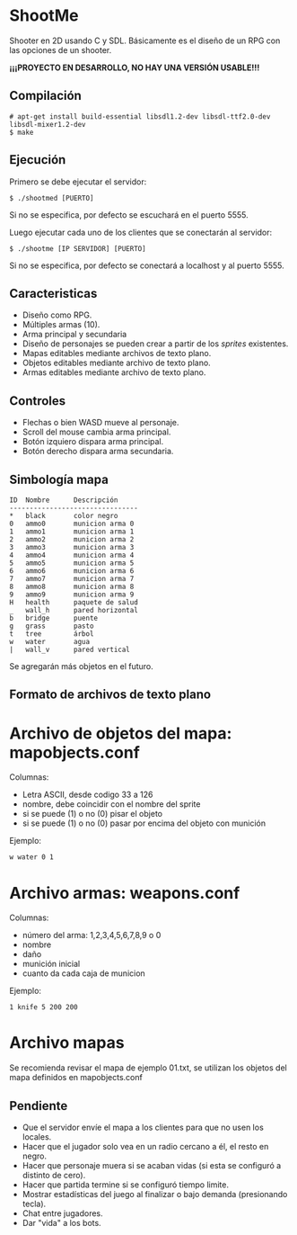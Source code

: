 ShootMe
=======

Shooter en 2D usando C y SDL. Básicamente es el diseño de un RPG con las
opciones de un shooter.

**¡¡¡PROYECTO EN DESARROLLO, NO HAY UNA VERSIÓN USABLE!!!**

Compilación
-----------

	# apt-get install build-essential libsdl1.2-dev libsdl-ttf2.0-dev libsdl-mixer1.2-dev
	$ make

Ejecución
---------

Primero se debe ejecutar el servidor:

	$ ./shootmed [PUERTO]

Si no se especifica, por defecto se escuchará en el puerto 5555.

Luego ejecutar cada uno de los clientes que se conectarán al servidor:

	$ ./shootme [IP SERVIDOR] [PUERTO]

Si no se especifica, por defecto se conectará a localhost y al puerto 5555.

Caracteristicas
---------------

- Diseño como RPG.
- Múltiples armas (10).
- Arma principal y secundaria
- Diseño de personajes se pueden crear a partir de los *sprites* existentes.
- Mapas editables mediante archivos de texto plano.
- Objetos editables mediante archivo de texto plano.
- Armas editables mediante archivo de texto plano.

Controles
---------

- Flechas o bien WASD mueve al personaje.
- Scroll del mouse cambia arma principal.
- Botón izquiero dispara arma principal.
- Botón derecho dispara arma secundaria.

Simbología mapa
---------------

	ID	Nombre		Descripción
	--------------------------------
	*	black		color negro
	0	ammo0		municion arma 0
	1	ammo1		municion arma 1
	2	ammo2		municion arma 2
	3	ammo3		municion arma 3
	4	ammo4		municion arma 4
	5	ammo5		municion arma 5
	6	ammo6		municion arma 6
	7	ammo7		municion arma 7
	8	ammo8		municion arma 8
	9	ammo9		municion arma 9
	H	health		paquete de salud
	_	wall_h		pared horizontal
	b	bridge		puente
	g	grass		pasto
	t	tree		árbol
	w	water		agua
	|	wall_v		pared vertical

Se agregarán más objetos en el futuro.

Formato de archivos de texto plano
----------------------------------

# Archivo de objetos del mapa: mapobjects.conf

Columnas:

- Letra ASCII, desde codigo 33 a 126
- nombre, debe coincidir con el nombre del sprite
- si se puede (1) o no (0) pisar el objeto
- si se puede (1) o no (0) pasar por encima del objeto con munición

Ejemplo:

	w water 0 1

# Archivo armas: weapons.conf

Columnas:

- número del arma: 1,2,3,4,5,6,7,8,9 o 0
- nombre
- daño
- munición inicial
- cuanto da cada caja de municion

Ejemplo:

	1 knife 5 200 200

# Archivo mapas

Se recomienda revisar el mapa de ejemplo 01.txt, se utilizan los objetos del
mapa definidos en mapobjects.conf

Pendiente
---------

- Que el servidor envíe el mapa a los clientes para que no usen los locales.
- Hacer que el jugador solo vea en un radio cercano a él, el resto en negro.
- Hacer que personaje muera si se acaban vidas (si esta se configuró a distinto de cero).
- Hacer que partida termine si se configuró tiempo limite.
- Mostrar estadísticas del juego al finalizar o bajo demanda (presionando tecla).
- Chat entre jugadores.
- Dar "vida" a los bots. 
